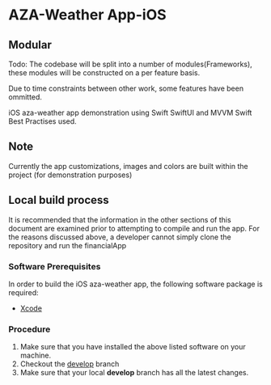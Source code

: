# AZA-Weather App-iOS

## Modular

Todo: The codebase will be split into a number of modules(Frameworks), these modules will be constructed on a per feature basis.

Due to time constraints between other work, some features have been ommitted.

iOS aza-weather app demonstration using Swift SwiftUI and MVVM
Swift Best Practises used.

## Note

Currently the app customizations, images and colors are built within the project (for demonstration purposes)
## Local build process

It is recommended that the information in the other sections of this document are examined prior to attempting to compile and run the app. For the reasons discussed above, a developer cannot simply clone the repository and run the financialApp

### Software Prerequisites

In order to build the iOS aza-weather app, the following software package is required:
- [Xcode](https://apps.apple.com/us/app/xcode/id497799835?mt=12)

### Procedure

1. Make sure that you have installed the above listed software on your machine.
2. Checkout the [develop](https://github.com/muralcode/aza-weather) branch
3. Make sure that your local **develop** branch has all the latest changes.
